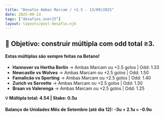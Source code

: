 ```yaml
---
title: "Desafio Ambas Marcam / +2.5 - 13/09/2025"
date: 2025-09-13
tags: ["desafios_over25"]
layout: layouts/post-desafio.njk
---
```


## 🎯 Objetivo: construir múltipla com odd total ≥3.  

#### Estas múltiplas são sempre feitas na Betano!

- **Hannover vs Hertha Berlin** → Ambas Marcam ou +2.5 golos | Odd: 1.33
- **Newcastle vs Wolves** → Ambas Marcam ou +2.5 golos | Odd: 1.50
- **Famalicão vs Sporting** → Ambas Marcam ou +2.5 golos | Odd: 1.40
- **Zurich vs Servette** → Ambas Marcam ou +2.5 golos | Odd: 1.30
- **Braan vs Valerenga** → Ambas Marcam ou +2.5 golos | Odd: 1.25

**💡 Múltipla total: 4.54 | Stake: 0.5u**  

#### Balanço de Unidades Mês de Setembro (até dia 12): -3u + 2.1u = -0.9u